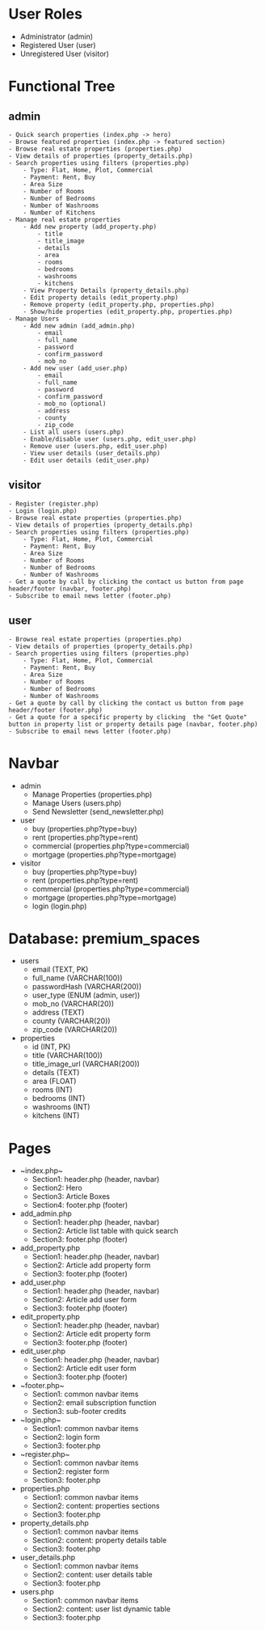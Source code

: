 # User Roles
- Administrator (admin)
- Registered User (user)
- Unregistered User (visitor)

# Functional Tree
## admin
    - Quick search properties (index.php -> hero)
    - Browse featured properties (index.php -> featured section)
    - Browse real estate properties (properties.php)
    - View details of properties (property_details.php)
    - Search properties using filters (properties.php)
        - Type: Flat, Home, Plot, Commercial
        - Payment: Rent, Buy
        - Area Size
        - Number of Rooms
        - Number of Bedrooms
        - Number of Washrooms
        - Number of Kitchens
    - Manage real estate properties
        - Add new property (add_property.php)
            - title
            - title_image
            - details
            - area
            - rooms
            - bedrooms
            - washrooms
            - kitchens
        - View Property Details (property_details.php)
        - Edit property details (edit_property.php)
        - Remove property (edit_property.php, properties.php)
        - Show/hide properties (edit_property.php, properties.php)
    - Manage Users
        - Add new admin (add_admin.php)
            - email
            - full_name
            - password
            - confirm_password
            - mob_no
        - Add new user (add_user.php)
            - email
            - full_name
            - password
            - confirm_password
            - mob_no (optional)
            - address
            - county
            - zip_code
        - List all users (users.php)
        - Enable/disable user (users.php, edit_user.php)
        - Remove user (users.php, edit_user.php)
        - View user details (user_details.php)
        - Edit user details (edit_user.php)
## visitor
    - Register (register.php)
    - Login (login.php)
    - Browse real estate properties (properties.php)
    - View details of properties (property_details.php)
    - Search properties using filters (properties.php)
        - Type: Flat, Home, Plot, Commercial
        - Payment: Rent, Buy
        - Area Size
        - Number of Rooms
        - Number of Bedrooms
        - Number of Washrooms
    - Get a quote by call by clicking the contact us button from page header/footer (navbar, footer.php)
    - Subscribe to email news letter (footer.php)
## user
    - Browse real estate properties (properties.php)
    - View details of properties (property_details.php)
    - Search properties using filters (properties.php)
        - Type: Flat, Home, Plot, Commercial
        - Payment: Rent, Buy
        - Area Size
        - Number of Rooms
        - Number of Bedrooms
        - Number of Washrooms
    - Get a quote by call by clicking the contact us button from page header/footer (footer.php)
    - Get a quote for a specific property by clicking  the "Get Quote" button in property list or property details page (navbar, footer.php)
    - Subscribe to email news letter (footer.php)

# Navbar
- admin
    - Manage Properties (properties.php)
    - Manage Users (users.php)
    - Send Newsletter (send_newsletter.php)
- user
    - buy  (properties.php?type=buy)
    - rent (properties.php?type=rent)
    - commercial (properties.php?type=commercial)
    - mortgage (properties.php?type=mortgage)
- visitor
    - buy (properties.php?type=buy)
    - rent (properties.php?type=rent)
    - commercial (properties.php?type=commercial)
    - mortgage (properties.php?type=mortgage)
    - login (login.php)

# Database: premium_spaces
- users
    - email (TEXT, PK)
    - full_name (VARCHAR(100))
    - passwordHash (VARCHAR(200))
    - user_type (ENUM (admin, user))
    - mob_no (VARCHAR(20))
    - address (TEXT)
    - county (VARCHAR(20))
    - zip_code (VARCHAR(20))
- properties
    - id (INT, PK)
    - title (VARCHAR(100))
    - title_image_url (VARCHAR(200))
    - details (TEXT)
    - area (FLOAT)
    - rooms (INT)
    - bedrooms (INT)
    - washrooms (INT)
    - kitchens (INT)


# Pages
- ~index.php~
    - Section1: header.php (header, navbar)
    - Section2: Hero
    - Section3: Article Boxes
    - Section4: footer.php (footer)
- add_admin.php
    - Section1: header.php (header, navbar)
    - Section2: Article list table with quick search
    - Section3: footer.php (footer)
- add_property.php
    - Section1: header.php (header, navbar)
    - Section2: Article add property form
    - Section3: footer.php (footer)
- add_user.php
    - Section1: header.php (header, navbar)
    - Section2: Article add user form
    - Section3: footer.php (footer)
- edit_property.php
    - Section1: header.php (header, navbar)
    - Section2: Article edit property form
    - Section3: footer.php (footer)
- edit_user.php
    - Section1: header.php (header, navbar)
    - Section2: Article edit user form
    - Section3: footer.php (footer)
- ~footer.php~
    - Section1: common navbar items
    - Section2: email subscription function
    - Section3: sub-footer credits
- ~login.php~
    - Section1: common navbar items
    - Section2: login form
    - Section3: footer.php
- ~register.php~
    - Section1: common navbar items
    - Section2: register form
    - Section3: footer.php
- properties.php
    - Section1: common navbar items
    - Section2: content: properties sections
    - Section3: footer.php
- property_details.php
    - Section1: common navbar items
    - Section2: content: property details table
    - Section3: footer.php
- user_details.php
    - Section1: common navbar items
    - Section2: content: user details table
    - Section3: footer.php
- users.php
    - Section1: common navbar items
    - Section2: content: user list dynamic table
    - Section3: footer.php